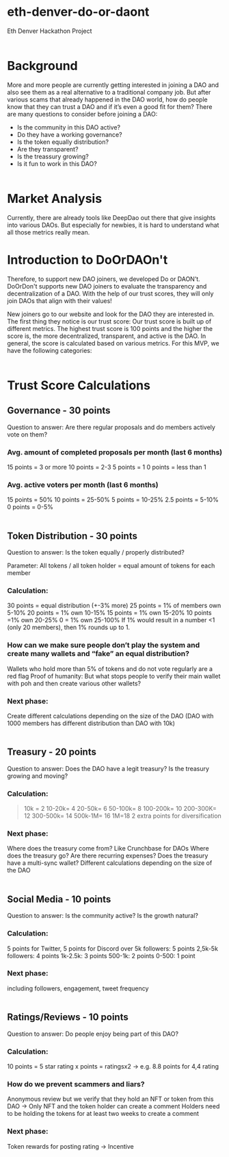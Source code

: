 # eth-denver-do-or-daont
Eth Denver Hackathon Project
<br/><br/>


# Background
More and more people are currently getting interested in joining a DAO and also see them as a real alternative to a traditional company job.
But after various scams that already happened in the DAO world, how do people know that they can trust a DAO and if it’s even a good fit for them?
There are many questions to consider before joining a DAO:
- Is the community in this DAO active?
- Do they have a working governance?
- Is the token equally distribution?
- Are they transparent?
- Is the treassury growing?
- Is it fun to work in this DAO?
<br/><br/>

# Market Analysis
Currently, there are already tools like DeepDao out there that give insights into various DAOs. But especially for newbies, it is hard to understand what all those metrics really mean.
<br/>

# Introduction to DoOrDAOn't
Therefore, to support new DAO joiners, we developed Do or DAON’t. DoOrDon't supports new DAO joiners to evaluate the transparency and decentralization of a DAO. With the help of our trust scores, they will only join DAOs that align with their values!

New joiners go to our website and look for the DAO they are interested in. The first thing they notice is our trust score:
Our trust score is built up of different metrics. The highest trust score is 100 points and the higher the score is, the more decentralized, transparent, and active is the DAO. In general, the score is calculated based on various metrics. For this MVP, we have the following categories:
<br/><br/>

# Trust Score Calculations
## Governance - 30 points

Question to answer: Are there regular proposals and do members actively vote on them?

### Avg. amount of completed proposals per month (last 6 months)
15 points = 3 or more
10 points = 2-3
5 points = 1
0 points = less than 1

### Avg. active voters per month (last 6 months)
15 points = 50%
10 points = 25-50%
5 points = 10-25%
2.5 points = 5-10%
0 points = 0-5%
<br/><br/>

## Token Distribution - 30 points

Question to answer: Is the token equally / properly distributed?

Parameter: All tokens / all token holder = equal amount of tokens for each member

### Calculation:
30 points = equal distribution (+-3% more)
25 points = 1% of members own 5-10%
20 points = 1% own 10-15%
15 points = 1% own 15-20%
10 points =1% own 20-25%
0 = 1% own 25-100%
If 1% would result in a number <1 (only 20 members), then 1% rounds up to 1.

### How can we make sure people don’t play the system and create many wallets and “fake” an equal distribution?
Wallets who hold more than 5% of tokens and do not vote regularly are a red flag
Proof of humanity: But what stops people to verify their main wallet with poh and then create various other wallets?

### Next phase:
Create different calculations depending on the size of the DAO (DAO with 1000 members has different distribution than DAO with 10k)
<br/><br/>

## Treasury - 20 points

Question to answer: 
Does the DAO have a legit treasury?
Is the treasury growing and moving?

### Calculation:
>10k = 2
10-20k= 4
20-50k= 6
50-100k= 8
100-200k= 10
200-300K= 12
300-500k= 14
500k-1M= 16
>1M=18
2 extra points for diversification

### Next phase:
Where does the treasury come from? Like Crunchbase for DAOs
Where does the treasury go? Are there recurring expenses?
Does the treasury have a multi-sync wallet?
Different calculations depending on the size of the DAO
<br/><br/>

## Social Media - 10 points

Question to answer: 
Is the community active?
Is the growth natural?

### Calculation:
5 points for Twitter, 5 points for Discord
over 5k followers: 5 points
2,5k-5k followers: 4 points
1k-2.5k: 3 points
500-1k: 2 points
0-500: 1 point

### Next phase: 
including followers, engagement, tweet frequency
<br/><br/>

## Ratings/Reviews - 10 points

Question to answer: 
Do people enjoy being part of this DAO?

### Calculation:
10 points = 5 star rating
x points = ratingsx2
→ e.g. 8.8 points for 4,4 rating

### How do we prevent scammers and liars?
Anonymous review but we verify that they hold an NFT or token from this DAO → Only NFT and the token holder can create a comment
Holders need to be holding the tokens for at least two weeks to create a comment

### Next phase:
Token rewards for posting rating → Incentive
<br/><br/>
